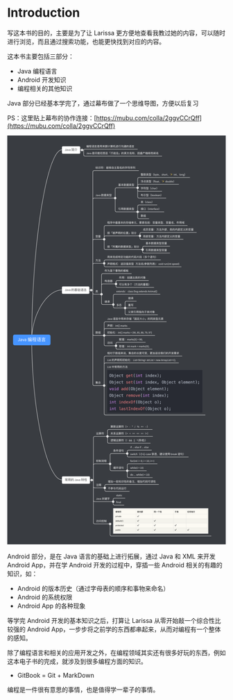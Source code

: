 # Introduction

写这本书的目的，主要是为了让 Larissa 更方便地查看我教过她的内容，可以随时进行浏览，而且通过搜索功能，也能更快找到对应的内容。

这本书主要包括三部分：

* Java 编程语言
* Android 开发知识
* 编程相关的其他知识

Java 部分已经基本学完了，通过幕布做了一个思维导图，方便以后复习

PS：这里贴上幕布的协作连接：[https://mubu.com/colla/2ggvCCrQff](https://mubu.com/colla/2ggvCCrQff)

![](.gitbook/assets/java-bian-cheng-yu-yan.png)

Android 部分，是在 Java 语言的基础上进行拓展，通过 Java 和 XML 来开发 Android App，并在学 Android 开发的过程中，穿插一些 Android 相关的有趣的知识，如：

* Android 的版本历史（通过字母表的顺序和事物来命名）
* Android 的系统权限
* Android App 的各种现象

等学完 Android 开发的基本知识之后，打算让 Larissa 从零开始敲一个综合性比较强的 Android App，一步步将之前学的东西都串起来，从而对编程有一个整体的感知。

除了编程语言和相关的应用开发之外，在编程领域其实还有很多好玩的东西，例如这本电子书的完成，就涉及到很多编程方面的知识。

* GitBook = Git + MarkDown

编程是一件很有意思的事情，也是值得学一辈子的事情。



